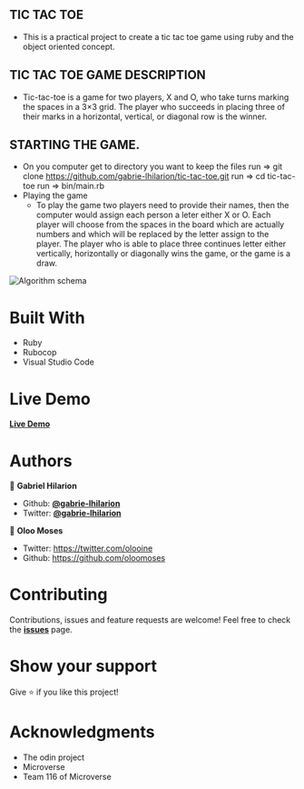 ## TIC TAC TOE
* This is a practical project to create a tic tac toe game using ruby and the object oriented concept.

## TIC TAC TOE GAME DESCRIPTION
 * Tic-tac-toe is a game for two players, X and O, who take turns marking the spaces in a 3×3 grid. The player who succeeds in placing three of their marks in a horizontal, vertical, or diagonal row is the winner.


## STARTING THE GAME.
* On you computer get to directory you want to keep the files
    run => git clone https://github.com/gabrie-lhilarion/tic-tac-toe.git 
    run => cd tic-tac-toe 
    run => bin/main.rb 
* Playing the game  
   * To play the game two players need to provide their names, then the computer would assign each person a leter either X or O.
    Each player will choose from the spaces in the board which are actually numbers and which will be replaced by the letter assign to the player. The player who is able to place three continues letter either vertically, horizontally or diagonally wins the game, or the game is a draw.

![Algorithm schema](screenshot.png)

# Built With
* Ruby
* Rubocop
* Visual Studio Code

# Live Demo
**[Live Demo](https://repl.it/@gabrielhilarion/LawngreenNeatRecords#main.rb)**


# Authors

👨 **Gabriel Hilarion**

* Github: **[@gabrie-lhilarion](https://github.com/gabrie-lhilarion)**
* Twitter: **[@gabrie-lhilarion](https://twitter.com/gabrielDeman)**

👨 **Oloo Moses**
- Twitter: https://twitter.com/olooine
- Github: https://github.com/oloomoses

#  Contributing

Contributions, issues and feature requests are welcome!
Feel free to check the **[issues](https://github.com/gabrie-lhilarion/tic-tac-toe/issues)** page.


#  Show your support

  Give ⭐️ if you like this project!

# Acknowledgments

* The odin project
* Microverse
* Team 116 of Microverse
